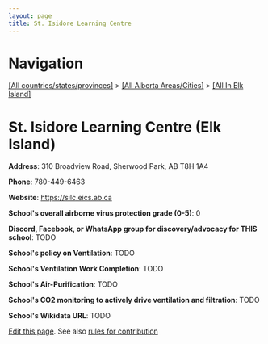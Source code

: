 ```yaml
---
layout: page
title: St. Isidore Learning Centre
---
```

# Navigation

[[All countries/states/provinces]](../../..) > [[All Alberta Areas/Cities]](../..) > [[All In Elk Island]](..)

# St. Isidore Learning Centre (Elk Island)

**Address**: 310 Broadview Road, Sherwood Park, AB T8H 1A4

**Phone**: 780-449-6463

**Website**: <https://silc.eics.ab.ca>

**School's overall airborne virus protection grade (0-5)**: 0

**Discord, Facebook, or WhatsApp group for discovery/advocacy for THIS school**: TODO

**School's policy on Ventilation**: TODO

**School's Ventilation Work Completion**: TODO

**School's Air-Purification**: TODO

**School's CO2 monitoring to actively drive ventilation and filtration**: TODO

**School's Wikidata URL**: TODO


[Edit this page](https://github.com/ventilate-schools/AB/edit/main/./Elk_Island/St._Isidore_Learning_Centre.md). See also [rules for contribution](../../../contribution-rules/)